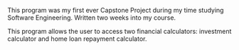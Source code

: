 This program was my first ever Capstone Project during my time studying Software Engineering.
Written two weeks into my course.

This program allows the user to access two financial calculators:
investment calculator and home loan repayment calculator.
